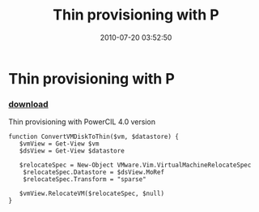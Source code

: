 ﻿---
pid:            1987
poster:         Vitali Baruh
title:          Thin provisioning with P
date:           2010-07-20 03:52:50
format:         posh
parent:         0
parent:         0

---

# Thin provisioning with P

### [download](1987.ps1)

Thin provisioning with PowerCIL 4.0 version

```posh
function ConvertVMDiskToThin($vm, $datastore) {
   $vmView = Get-View $vm
   $dsView = Get-View $datastore
   
   $relocateSpec = New-Object VMware.Vim.VirtualMachineRelocateSpec
	$relocateSpec.Datastore = $dsView.MoRef
	$relocateSpec.Transform = "sparse"
   
   $vmView.RelocateVM($relocateSpec, $null)
}

```
